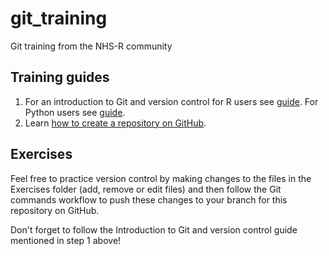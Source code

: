 # git_training
Git training from the NHS-R community

## Training guides

1. For an introduction to Git and version control for R users see [guide](./guides/intro_to_git.md). For Python users see [guide](https://github.com/NHSDigital/rap-community-of-practice/blob/main/development-approach/01_intro-to-git.md).
2. Learn [how to create a repository on GitHub](./guides/how_to_create_a_repo.md).

## Exercises 
Feel free to practice version control by making changes to the files in the Exercises folder (add, remove or edit files) and then follow the Git commands workflow to push these changes to your branch for this repository on GitHub. 

Don't forget to follow the Introduction to Git and version control guide mentioned in step 1 above!
